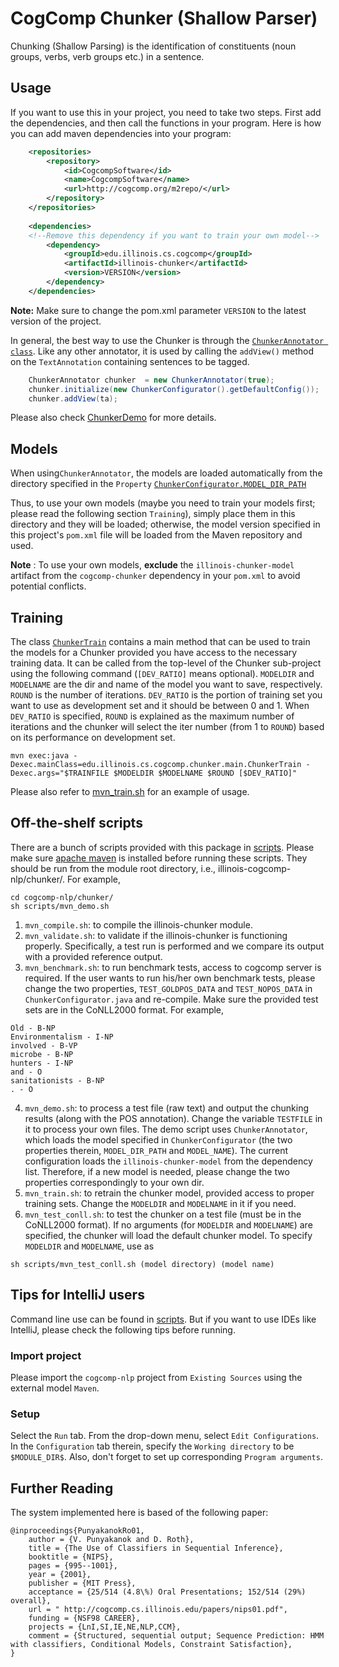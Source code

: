 # CogComp Chunker (Shallow Parser)

Chunking (Shallow Parsing) is the identification of constituents (noun groups, verbs, verb groups etc.) in a sentence. 

## Usage

If you want to use this in your project, you need to take two steps. First add the dependencies, and then call the functions 
in your program. 
Here is how you can add maven dependencies into your program: 

```xml
    <repositories>
        <repository>
            <id>CogcompSoftware</id>
            <name>CogcompSoftware</name>
            <url>http://cogcomp.org/m2repo/</url>
        </repository>
    </repositories>
    
    <dependencies>
    <!--Remove this dependency if you want to train your own model-->
        <dependency>
            <groupId>edu.illinois.cs.cogcomp</groupId>
            <artifactId>illinois-chunker</artifactId>
            <version>VERSION</version>
        </dependency>
    </dependencies>
```

**Note:** Make sure to change the pom.xml parameter `VERSION` to the latest version of the project.

In general, the best way to use the Chunker is through the [`ChunkerAnnotator class`](src/main/java/edu/illinois/cs/cogcomp/chunker/main/ChunkerAnnotator.java). Like any other annotator, it is used by calling the `addView()` method on the `TextAnnotation` containing sentences to be tagged.

```java
	ChunkerAnnotator chunker  = new ChunkerAnnotator(true);
	chunker.initialize(new ChunkerConfigurator().getDefaultConfig());
	chunker.addView(ta);
```
Please also check [ChunkerDemo](src/main/java/edu/illinois/cs/cogcomp/chunker/main/ChunkerDemo.java) for more details.

## Models
When using`ChunkerAnnotator`, the models are loaded automatically from the directory specified in the `Property` [`ChunkerConfigurator.MODEL_DIR_PATH`](src/main/java/edu/illinois/cs/cogcomp/chunker/main/ChunkerConfigurator.java)

Thus, to use your own models (maybe you need to train your models first; please read the following section `Training`), simply place them in this directory and they will be loaded; otherwise, the model version
specified in this project's `pom.xml` file will be loaded from the Maven repository and used.

**Note** : To use your own models, **exclude** the `illinois-chunker-model` artifact from the `cogcomp-chunker` dependency in your `pom.xml` to avoid potential conflicts.

## Training
The class [`ChunkerTrain`](src/main/java/edu/illinois/cs/cogcomp/chunker/main/ChunkerTrain.java) contains a main method that can be used to
train the models for a Chunker provided you have access to the necessary training data. It can be called from the top-level
of the Chunker sub-project using the following command (`[DEV_RATIO]` means optional). `MODELDIR` and `MODELNAME` are the dir and name of the model you want to save, respectively. `ROUND` is the number of iterations. `DEV_RATIO` is the portion of training set you want to use as development set and it should be between 0 and 1. When `DEV_RATIO` is specified, `ROUND` is explained as the maximum number of iterations and the chunker will select the iter number (from 1 to `ROUND`) based on its performance on development set.
```
mvn exec:java -Dexec.mainClass=edu.illinois.cs.cogcomp.chunker.main.ChunkerTrain -Dexec.args="$TRAINFILE $MODELDIR $MODELNAME $ROUND [$DEV_RATIO]"
```
Please also refer to [mvn_train.sh](scripts/mvn_train.sh) for an example of usage.

## Off-the-shelf scripts
There are a bunch of scripts provided with this package in [scripts](scripts/). Please make sure [apache maven](http://maven.apache.org/install.html) is installed before running these scripts. They should be run from the module root directory, i.e., illinois-cogcomp-nlp/chunker/. For example,
```
cd cogcomp-nlp/chunker/
sh scripts/mvn_demo.sh
```
1. `mvn_compile.sh`: to compile the illinois-chunker module.
2. `mvn_validate.sh`: to validate if the illinois-chunker is functioning properly. Specifically, a test run is performed and we compare its output with a provided reference output.
3. `mvn_benchmark.sh`: to run benchmark tests, access to cogcomp server is required. If the user wants to run his/her own benchmark tests, please change the two properties, `TEST_GOLDPOS_DATA` and `TEST_NOPOS_DATA` in `ChunkerConfigurator.java` and re-compile. Make sure the provided test sets are in the CoNLL2000 format. For example,
```
Old - B-NP
Environmentalism - I-NP
involved - B-VP
microbe - B-NP
hunters - I-NP
and - O
sanitationists - B-NP
. - O
```
4. `mvn_demo.sh`: to process a test file (raw text) and output the chunking results (along with the POS annotation). Change the variable `TESTFILE` in it to process your own files. The demo script uses `ChunkerAnnotator`, which loads the model specified in `ChunkerConfigurator` (the two properties therein, `MODEL_DIR_PATH` and `MODEL_NAME`). The current configuration loads the `illinois-chunker-model` from the dependency list. Therefore, if a new model is needed, please change the two properties correspondingly to your own dir.
5. `mvn_train.sh`: to retrain the chunker model, provided access to proper training sets. Change the `MODELDIR` and `MODELNAME` in it if you need.
6. `mvn_test_conll.sh`: to test the chunker on a test file (must be in the CoNLL2000 format). If no arguments (for `MODELDIR` and `MODELNAME`) are specified, the chunker will load the default chunker model. To specify `MODELDIR` and `MODELNAME`, use as
```
sh scripts/mvn_test_conll.sh (model directory) (model name)
```
## Tips for IntelliJ users
Command line use can be found in [scripts](scripts/). But if you want to use IDEs like IntelliJ, please check the following tips before running.
### Import project
Please import the `cogcomp-nlp` project from `Existing Sources` using the external model `Maven`.
### Setup
Select the `Run` tab. From the drop-down menu, select `Edit Configurations`. In the `Configuration` tab therein, specify the `Working directory` to be `$MODULE_DIR$`. Also, don't forget to set up corresponding `Program arguments`.

## Further Reading 

The system implemented here is based of the following paper: 

```
@inproceedings{PunyakanokRo01,
    author = {V. Punyakanok and D. Roth},
    title = {The Use of Classifiers in Sequential Inference},
    booktitle = {NIPS},
    pages = {995--1001},
    year = {2001},
    publisher = {MIT Press},
    acceptance = {25/514 (4.8\%) Oral Presentations; 152/514 (29%) overall},
    url = " http://cogcomp.cs.illinois.edu/papers/nips01.pdf",
    funding = {NSF98 CAREER},
    projects = {LnI,SI,IE,NE,NLP,CCM},
    comment = {Structured, sequential output; Sequence Prediction: HMM with classifiers, Conditional Models, Constraint Satisfaction},
}
```

